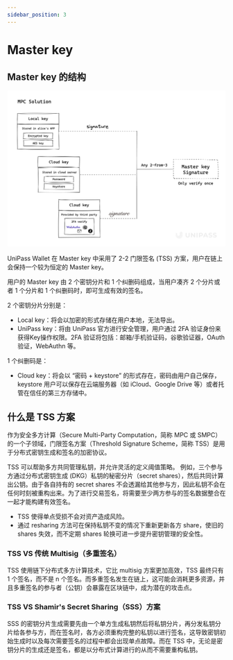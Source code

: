 ```yaml
---
sidebar_position: 3
---
```


# Master key

## Master key 的结构

![mpc-solution.png](./img/mpc-solution.png)

UniPass Wallet 在 Master key 中采用了 2-2 门限签名 (TSS) 方案，用户在链上会保持一个较为恒定的 Master key。

用户的 Master key 由 2 个密钥分片和 1 个纠删码组成，当用户凑齐 2 个分片或者 1 个分片和 1 个纠删码时，即可生成有效的签名。

2 个密钥分片分别是：

- Local key：将会以加密的形式存储在用户本地，无法导出。
- UniPass key：将由 UniPass 官方进行安全管理，用户通过 2FA 验证身份来获得Key操作权限。2FA 验证将包括：邮箱/手机验证码，谷歌验证器，OAuth 验证，WebAuthn 等。

1 个纠删码是：

- Cloud key：将会以 “密码 + keystore” 的形式存在，密码由用户自己保存，keystore 用户可以保存在云端服务器（如 iCloud、Google Drive 等）或者托管在信任的第三方存储中。

## 什么是 TSS 方案

作为安全多方计算（Secure Multi-Party Computation，简称 MPC 或 SMPC）的一个子领域，门限签名方案（Threshold Signature Scheme，简称 TSS）是用于分布式密钥生成和签名的加密协议。

TSS 可以帮助多方共同管理私钥，并允许灵活的定义阈值策略。 例如，三个参与方通过分布式密钥生成 (DKG）私钥的秘密分片（secret shares），然后共同计算出公钥。由于各自持有的 secret shares 不会透漏给其他参与方，因此私钥不会在任何时刻被重构出来。为了进行交易签名，将需要至少两方参与的签名数据整合在一起才能构建有效签名。

- TSS 使得单点受损不会对资产造成风险。
- 通过 resharing 方法可在保持私钥不变的情况下重新更新各方 share，使旧的 shares 失效，而不定期 shares 轮换可进一步提升密钥管理的安全性。

### TSS VS 传统 Multisig（多重签名）

TSS 使用链下分布式多方计算技术，它比 multisig 方案更加高效，TSS 最终只有 1 个签名，而不是 n 个签名。而多重签名发生在链上，这可能会消耗更多资源，并且多重签名的参与者（公钥）会暴露在区块链中，成为潜在的攻击点。

### TSS VS Shamir's Secret Sharing（SSS）方案

SSS 的密钥分片生成需要先由一个单方生成私钥然后将私钥分片，再分发私钥分片给各参与方，而在签名时，各方必须重构完整的私钥以进行签名，这导致密钥初始生成时以及每次需要签名的过程中都会出现单点故障。而在 TSS 中，无论是密钥分片的生成还是签名，都是以分布式计算进行的从而不需要重构私钥。